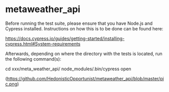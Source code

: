 # metaweather_api

Before running the test suite, please ensure that you have Node.js and Cypress installed. Instructions on 
how this is to be done can be found here: 

https://docs.cypress.io/guides/getting-started/installing-cypress.html#System-requirements

Afterwards, depending on where the directory with the tests is located, run the following command(s): 

cd xxx/meta_weather_api/
node_modules/.bin/cypress open

(https://github.com/HedonisticOpportunist/metaweather_api/blob/master/pic.png)
